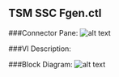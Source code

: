 ## **TSM SSC Fgen.ctl**
###Connector Pane:
![alt text](/Instrument%20Control/Fgen/Pin%20Map/TSM%20SSC%20Fgen.ctlc.png "TSM SSC Fgen.ctl connector pane")

###VI Description:


###Block Diagram:
![alt text](/Instrument%20Control/Fgen/Pin%20Map/TSM%20SSC%20Fgen.ctld.png "TSM SSC Fgen.ctl block diagram")
